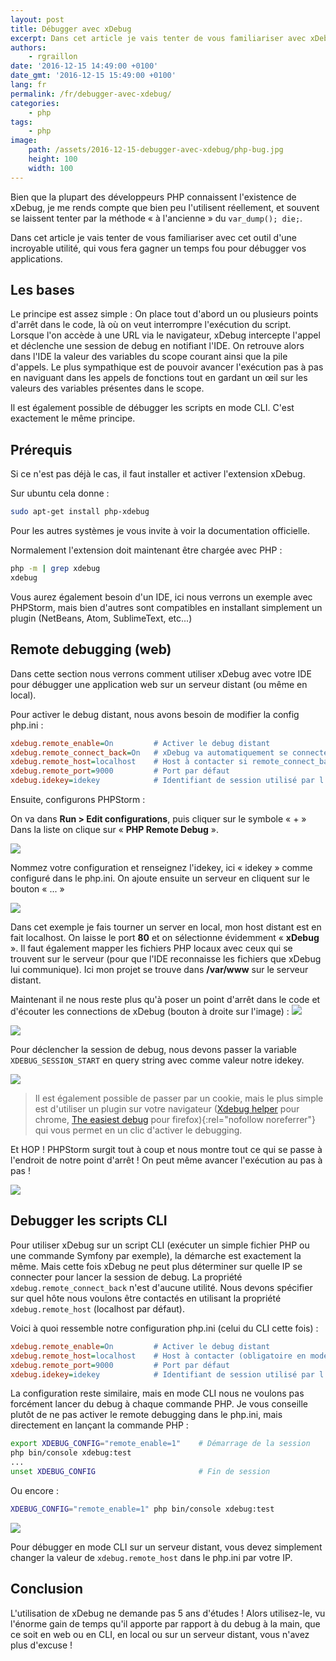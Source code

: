 ```yaml
---
layout: post
title: Débugger avec xDebug
excerpt: Dans cet article je vais tenter de vous familiariser avec xDebug, cet outil d'une incroyable utilité, qui vous fera gagner un temps fou pour débugger vos applications.
authors:
    - rgraillon
date: '2016-12-15 14:49:00 +0100'
date_gmt: '2016-12-15 15:49:00 +0100'
lang: fr
permalink: /fr/debugger-avec-xdebug/
categories:
    - php
tags:
    - php
image:
    path: /assets/2016-12-15-debugger-avec-xdebug/php-bug.jpg
    height: 100
    width: 100
---
```


Bien que la plupart des développeurs PHP connaissent l'existence de xDebug, je me rends compte que bien peu l'utilisent réellement, et souvent se laissent tenter par la méthode « à l'ancienne » du `var_dump(); die;`.

Dans cet article je vais tenter de vous familiariser avec cet outil d'une incroyable utilité, qui vous fera gagner un temps fou pour débugger vos applications.

## Les bases

Le principe est assez simple : On place tout d'abord un ou plusieurs points d'arrêt dans le code, là où on veut interrompre l'exécution du script. Lorsque l'on accède à une URL via le navigateur, xDebug intercepte l'appel et déclenche une session de debug en notifiant l'IDE. On retrouve alors dans l'IDE la valeur des variables du scope courant ainsi que la pile d'appels. Le plus sympathique est de pouvoir avancer l'exécution pas à pas en naviguant dans les appels de fonctions tout en gardant un œil sur les valeurs des variables présentes dans le scope.

Il est également possible de débugger les scripts en mode CLI. C'est exactement le même principe.

## Prérequis

Si ce n'est pas déjà le cas, il faut installer et activer l'extension xDebug.

Sur ubuntu cela donne :

```bash
sudo apt-get install php-xdebug
```
Pour les autres systèmes je vous invite à voir la documentation officielle.

Normalement l'extension doit maintenant être chargée avec PHP :

```bash
php -m | grep xdebug
xdebug
```

Vous aurez également besoin d'un IDE, ici nous verrons un exemple avec PHPStorm, mais bien d'autres sont compatibles en installant simplement un plugin (NetBeans, Atom, SublimeText, etc...)

## Remote debugging (web)

Dans cette section nous verrons comment utiliser xDebug avec votre IDE pour débugger une application web sur un serveur distant (ou même en local).

Pour activer le debug distant, nous avons besoin de modifier la config php.ini :

```ini
xdebug.remote_enable=On         # Activer le debug distant
xdebug.remote_connect_back=On   # xDebug va automatiquement se connecter sur l'IP présente dans $_SERVER['REMOTE_ADDR']
xdebug.remote_host=localhost    # Host à contacter si remote_connect_back est désactivé ou dans un contexte CLI
xdebug.remote_port=9000         # Port par défaut
xdebug.idekey=idekey            # Identifiant de session utilisé par l'IDE
```
Ensuite, configurons PHPStorm :

On va dans **Run > Edit configurations**, puis cliquer sur le symbole « + »
Dans la liste on clique sur « **PHP Remote Debug** ».

![](/assets/2016-12-15-debugger-avec-xdebug/my_app_remote.png)

Nommez votre configuration et renseignez l'idekey, ici « idekey » comme configuré dans le php.ini.
On ajoute ensuite un serveur en cliquent sur le bouton « ... »

![](/assets/2016-12-15-debugger-avec-xdebug/remote_host.png)

Dans cet exemple je fais tourner un server en local, mon host distant est en fait localhost. On laisse le port **80** et on sélectionne évidemment « **xDebug** ». Il faut également mapper les fichiers PHP locaux avec ceux qui se trouvent sur le serveur (pour que l'IDE reconnaisse les fichiers que xDebug lui communique). Ici mon projet se trouve dans **/var/www** sur le serveur distant.

Maintenant il ne nous reste plus qu'à poser un point d'arrêt dans le code et d'écouter les connections de xDebug (bouton à droite sur l'image) : ![](/assets/2016-12-15-debugger-avec-xdebug/configuration_dropdown.png)

![](/assets/2016-12-15-debugger-avec-xdebug/my_controller.png)

Pour déclencher la session de debug, nous devons passer la variable `XDEBUG_SESSION_START` en query string avec comme valeur notre idekey.

![](/assets/2016-12-15-debugger-avec-xdebug/browser.png)
> Il est également possible de passer par un cookie, mais le plus simple est d'utiliser un plugin sur votre navigateur ([Xdebug helper](https://chrome.google.com/webstore/detail/xdebug-helper/eadndfjplgieldjbigjakmdgkmoaaaoc) pour chrome, [The easiest debug](https://addons.mozilla.org/fr/firefox/addon/the-easiest-xdebug/) pour firefox){:rel="nofollow noreferrer"} qui vous permet en un clic d'activer le debugging.

Et HOP ! PHPStorm surgit tout à coup et nous montre tout ce qui se passe à l'endroit de notre point d'arrêt !
On peut même avancer l'exécution au pas à pas !

![](/assets/2016-12-15-debugger-avec-xdebug/debugging.png)

## Debugger les scripts CLI

Pour utiliser xDebug sur un script CLI (exécuter un simple fichier PHP ou une commande Symfony par exemple), la démarche est exactement la même. Mais cette fois xDebug ne peut plus déterminer sur quelle IP se connecter pour lancer la session de debug. La propriété `xdebug.remote_connect_back` n'est d'aucune utilité. Nous devons spécifier sur quel hôte nous voulons être contactés en utilisant la propriété `xdebug.remote_host` (localhost par défaut).

Voici à quoi ressemble notre configuration php.ini (celui du CLI cette fois) :

```ini
xdebug.remote_enable=On         # Activer le debug distant
xdebug.remote_host=localhost    # Host à contacter (obligatoire en mode CLI)
xdebug.remote_port=9000         # Port par défaut
xdebug.idekey=idekey            # Identifiant de session utilisé par l'IDE
```

La configuration reste similaire, mais en mode CLI nous ne voulons pas forcément lancer du debug à chaque commande PHP. Je vous conseille plutôt de ne pas activer le remote debugging dans le php.ini, mais directement en lançant la commande PHP :

```bash
export XDEBUG_CONFIG="remote_enable=1"    # Démarrage de la session
php bin/console xdebug:test
...
unset XDEBUG_CONFIG                       # Fin de session
```
Ou encore :

```bash
XDEBUG_CONFIG="remote_enable=1" php bin/console xdebug:test
```

![](/assets/2016-12-15-debugger-avec-xdebug/debugging_cli.png)

Pour débugger en mode CLI sur un serveur distant, vous devez simplement changer la valeur de `xdebug.remote_host` dans le php.ini par votre IP.

## Conclusion

L'utilisation de xDebug ne demande pas 5 ans d'études ! Alors utilisez-le, vu l'énorme gain de temps qu'il apporte par rapport à du debug à la main, que ce soit en web ou en CLI, en local ou sur un serveur distant, vous n'avez plus d'excuse !
